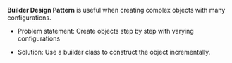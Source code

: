 **Builder Design Pattern** is useful when creating complex objects with many configurations.

- Problem statement: Create objects step by step with varying configurations

- Solution: Use a builder class to construct the object incrementally.
